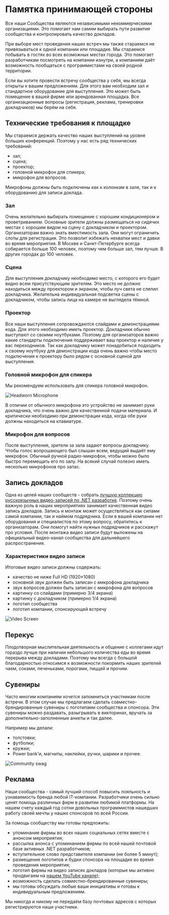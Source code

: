 # Памятка принимающей стороны

Все наши Сообщества являются независимыми некоммерческими организациями. Это помогает нам самим выбирать пути развития сообщества и контролировать качество докладов.

При выборе мест проведения наших встреч мы также стараемся не привязываться к одной компании или площадке. Мы стараемся побывать в гостях во всех возможных местах города. Это помогает разработчикам посмотреть на компании изнутри, а компаниям даёт возможность пообщаться с программистами на своей родной территории.

Если вы хотите провести встречу сообщества у себя, мы всегда открыты к вашим предложениям. Для этого вам необходим зал и стандартное оборудование для выступления. Это может быть помещение в вашей фирме или арендованная площадка. Все организационные вопросы (регистрация, реклама, тренировки докладчиков) мы берём на себя.

## Технические требования к площадке

Мы стараемся держать качество наших выступлений на уровне больших конференций. Поэтому у нас есть ряд технических требований:

- зал;
- сцена;
- проектор;
- головной микрофон для спикера;
- микрофон для вопросов.

Микрофоны должны быть подключены как к колонкам в зале, так и к оборудованию для записи доклада.

### Зал

Очень желательно выбирать помещение с хорошим кондиционером и проветриванием. Основные зрители должны размещаться на сидячих местах с хорошим видом на сцену с докладчиком и проектором. Организаторам важно знать вместимость зала. Они могут ограничить слоты для регистрации. Это позволит избежать нехватки мест и давки во время мероприятия. В Москве и Санкт-Петербурге всегда собирается больше 100 человек, поэтому чем больше зал, тем лучше. В других городах до 100 человек.

### Сцена

Для выступления докладчику необходимо место, с которого его будет видно всем присутствующим зрителям. Это место не должно находиться между проектором и экраном, чтобы луч света не слепил докладчика. Желательна индивидуальная подсветка сцены с докладчиком, чтобы запись лица на камере не выглядела тёмной.

### Проектор

Все наши выступления сопровождаются слайдами и демонстрациями кода. Для этого необходимо иметь проектор. Докладчики обычно выступают со своими ноутбуками. Поэтому для организаторов важно какие стандарты подключения поддерживает ваш проектор и наличие у вас переходников. Так как докладчику может понадобиться подходить к своему ноутбуку для демонстрации кода очень важно чтобы место подключения к проектору было рядом с основной сценой для выступления.

### Головной микрофон для спикера

Мы рекомендуем использовать для спикера головной микрофон.

![Headworn Microphone](./Instruction%20to%20host%20images/headworn-microphone.jpg)

В отличии от обычного микрофона это устройство не занимает руки докладчика, что очень важно для качественной подачи материала. И критически необходимо при демонстрации кода, когда обе руки должны находиться на клавиатуре.

### Микрофон для вопросов

После выступления, зрители за зала задают вопросы докладчику. Чтобы голос вопрошающего был слышан всем, ведущий выдаёт ему микрофон. Обычный ручной радио-микрофон, чтобы можно было быстро перемещать его по залу. На всякий случай полезно иметь несколько микрофонов про запас.

## Запись докладов

Одна из целей наших сообществ - собрать [лучшую коллекцию русскоязычных видео-записей по .NET разработке](https://www.youtube.com/DotNetRu). Поэтому очень важную роль в наших мероприятиях занимает качественная видео запись докладов. Запись и монтаж может осуществляться как силами самой компании, так и наймом подрядчика. Если в вашей компании нет оборудования и специалистов по этому вопросу, обратитесь к организаторам. Они помогут найти нужных подрядчиков и расскажут про условия. После монтажа видео записи будут выложены на официальный видео-канал сообщества для дальнейшего распространения.

### Характеристики видео записи

Итоговые видео записи должны содержать:

- качество не ниже Full HD (1920×1080)
- основной звук должен быть записан с микрофона докладчика
- звук вопросов должен быть записан с микрофона для вопросов
- картинку со слайдами (примерно 3/4 экрана)
- картинку с докладчиком (примерно 1/4 экрана)
- логотип сообщества
- логотип компании, спонсирующей встречу

![Video Screen](Instruction%20to%20host%20images/video-screen.png)

## Перекус

Плодотворная мыслительная деятельность и общение с коллегами идут гораздо лучше при наличии небольшого количества еды во время перерыва между докладами. Поэтому мы всегда с большой благодарностью относимся к возможности покормить наших зрителей чаем, соками, печеньками, порогами, пиццей и прочим.

## Сувениры

Часто многим компаниям хочется запомниться участникам после встречи. В этом случае мы предлагаем сделать совместно-брендированные сувениры с логотипами сообщества и спонсора. Эти сувениры можно раздавать, разыгрывать в викторинах, вручать за дополнительно-заполненные анкеты и так далее.

Например мы делали:

- толстовки;
- футболки;
- кружки;
- Power bank'и, магниты, наклейки, ручки, шарики и прочее.

![Community swag](Instruction%20to%20host%20images/swag.jpg)



## Реклама

Наши сообщества - самый лучший способ повысить лояльность и узнаваемость бренда любой IT-компании. Разработчики очень сильно ценят помощь различных фирм в развитии любимой платформы. На нашем счету каждый год сотни довольных программистов нашедших работу своей мечты у наших спонсоров по всей России.

За помощь сообществу мы готовы предложить:

- упоминание фирмы во всех наших социальных сетях вместе с анонсом мероприятия;
- рассылка анонса с упоминанием фирмы по всей нашей почтовой базе активных .NET разработчиков;
- вступительное слово представителя компании (не более 5 минут);
- размещение логотипов и будки спонсора на площадке во время проведения мероприятия;
- логотип фирмы на видео записях докладов (которые мы активно продвигаем на [нашем YouTube канале](https://www.youtube.com/DotNetRu));
- возможность сделать совместно-брендированные сувениры;
- мы готовы обсуждать любые ваши инициативы и готовы к индивидуальным предложениям.

Мы никогда и никому не передаём базу почтовых адресов с которых регистрируются наши участники.